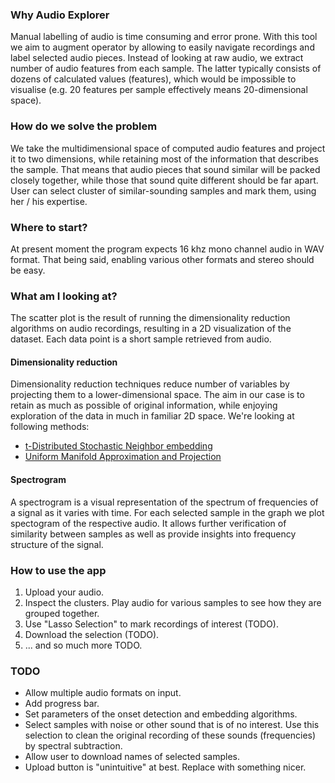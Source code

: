 ### Why Audio Explorer
Manual labelling of audio is time consuming and error prone. With this tool we aim to augment operator by allowing to easily navigate recordings and label selected audio pieces. Instead of looking at raw audio, we extract number of audio features from each sample. The latter typically consists of dozens of calculated values (features), which would be impossible to visualise (e.g. 20 features per sample effectively means 20-dimensional space). 

### How do we solve the problem
We take the multidimensional space of computed audio features and project it to two dimensions, while retaining most of the information that describes the sample. That means that audio pieces that sound similar will be packed closely together, while those that sound quite different should be far apart. User can select cluster of similar-sounding samples and mark them, using her / his expertise. 

### Where to start?
At present moment the program expects 16 khz mono channel audio in WAV format. That being said, enabling various other formats and stereo should be easy.

### What am I looking at?
The scatter plot is the result of running the dimensionality reduction algorithms on audio recordings, resulting in a 2D visualization of the dataset. Each data point is a short sample retrieved from audio. 


#### Dimensionality reduction
Dimensionality reduction techniques reduce number of variables by projecting them to a lower-dimensional space. The aim in our case is to retain as much as possible of original information, while enjoying exploration of the data in much in familiar 2D space. We're looking at following methods:
* [t-Distributed Stochastic Neighbor embedding](https://en.wikipedia.org/wiki/T-distributed_stochastic_neighbor_embedding)
* [Uniform Manifold Approximation and Projection](https://arxiv.org/pdf/1802.03426)


#### Spectrogram
A spectrogram is a visual representation of the spectrum of frequencies of a signal as it varies with time. For each selected sample in the graph we plot spectogram of the respective audio. It allows further verification of similarity between samples as well as provide insights into frequency structure of the signal.
 

### How to use the app
1. Upload your audio.
2. Inspect the clusters. Play audio for various samples to see how they are grouped together.
3. Use "Lasso Selection" to mark recordings of interest (TODO).
4. Download the selection (TODO).
5. ... and so much more TODO.

### TODO
* Allow multiple audio formats on input.
* Add progress bar.
* Set parameters of the onset detection and embedding algorithms.
* Select samples with noise or other sound that is of no interest. Use this selection to clean the original recording of these sounds (frequencies) by spectral subtraction.
* Allow user to download names of selected samples.
* Upload button is "unintuitive" at best. Replace with something nicer.

 

